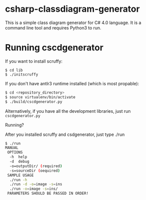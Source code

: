 csharp-classdiagram-generator
=============================

This is a simple class diagram generator for C# 4.0 language. It is a command line tool and requires Python3 to run.

# Running cscdgenerator

If you want to install scruffy:
```
$ cd lib
$ ./initscruffy
```

If you don't have antlr3 runtime installed (which is most propable):
```bash
$ cd <repository_directory>
$ source virtualenv/bin/activate
$ ./build/cscdgenerator.py
```

Alternatively, if you have all the development libraries, just run `cscdgenerator.py`

Running?

After you installed scruffy and csdgenerator, just type ./run

```bash
$ ./run
MANUAL
 OPTIONS
  -h  help
  -d  debug
  -o=outputDir/ (required)
  -s=sourceDir (oequired)
 SAMPLE USAGE
  ./run -h
  ./run -d -o=image -s=ins
  ./run -o=image -s=ins/
 PARAMETERS SHOULD BE PASSED IN ORDER!
```
